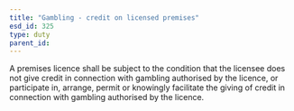 ```yaml
---
title: "Gambling - credit on licensed premises"
esd_id: 325
type: duty
parent_id:  
---
```


A premises licence shall be subject to the condition that the licensee does not give credit in connection with gambling authorised by the licence, or  participate in, arrange, permit or knowingly facilitate the giving of credit in connection with gambling authorised by the licence.

